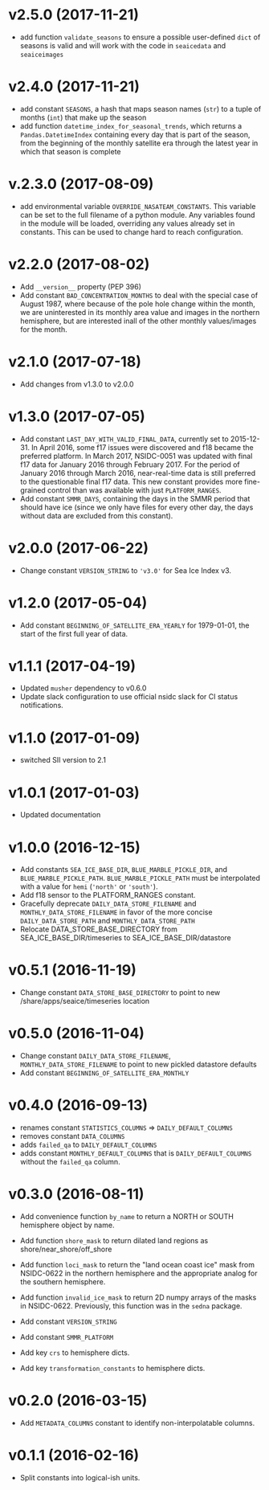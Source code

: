 # v2.5.0 (2017-11-21)

* add function `validate_seasons` to ensure a possible user-defined `dict` of
  seasons is valid and will work with the code in `seaicedata` and
  `seaiceimages`

# v2.4.0 (2017-11-21)

* add constant `SEASONS`, a hash that maps season names (`str`) to a tuple of
  months (`int`) that make up the season
* add function `datetime_index_for_seasonal_trends`, which returns a
  `Pandas.DatetimeIndex` containing every day that is part of the season, from
  the beginning of the monthly satellite era through the latest year in which
  that season is complete

# v.2.3.0 (2017-08-09)

* add environmental variable `OVERRIDE_NASATEAM_CONSTANTS`. This variable can
  be set to the full filename of a python module.  Any variables found in the
  module will be loaded, overriding any values already set in constants.  This
  can be used to change hard to reach configuration.

# v2.2.0 (2017-08-02)

* Add `__version__` property (PEP 396)
* Add constant `BAD_CONCENTRATION_MONTHS` to deal with the special case of
  August 1987, where because of the pole hole change within the month, we are
  uninterested in its monthly area value and images in the northern hemisphere,
  but are interested inall of the other monthly values/images for the month.

# v2.1.0 (2017-07-18)

* Add changes from v1.3.0 to v2.0.0

# v1.3.0 (2017-07-05)

* Add constant `LAST_DAY_WITH_VALID_FINAL_DATA`, currently set to 2015-12-31. In
  April 2016, some f17 issues were discovered and f18 became the preferred
  platform. In March 2017, NSIDC-0051 was updated with final f17 data for
  January 2016 through February 2017. For the period of January 2016 through
  March 2016, near-real-time data is still preferred to the questionable final
  f17 data. This new constant provides more fine-grained control than was
  available with just `PLATFORM_RANGES`.
* Add constant `SMMR_DAYS`, containing the days in the SMMR period that should
  have ice (since we only have files for every other day, the days without data
  are excluded from this constant).

# v2.0.0 (2017-06-22)

* Change constant `VERSION_STRING` to `'v3.0'` for Sea Ice Index v3.

# v1.2.0 (2017-05-04)

* Add constant `BEGINNING_OF_SATELLITE_ERA_YEARLY` for 1979-01-01, the start of
  the first full year of data.

# v1.1.1 (2017-04-19)

* Updated `musher` dependency to v0.6.0
* Update slack configuration to use official nsidc slack for CI status notifications.

# v1.1.0 (2017-01-09)

* switched SII version to 2.1

# v1.0.1 (2017-01-03)

* Updated documentation

# v1.0.0 (2016-12-15)

* Add constants `SEA_ICE_BASE_DIR`, `BLUE_MARBLE_PICKLE_DIR`, and
  `BLUE_MARBLE_PICKLE_PATH`. `BLUE_MARBLE_PICKLE_PATH` must be interpolated with
  a value for `hemi` (`'north'` or `'south'`).
* Add f18 sensor to the PLATFORM_RANGES constant.
* Gracefully deprecate `DAILY_DATA_STORE_FILENAME` and `MONTHLY_DATA_STORE_FILENAME`
  in favor of the more concise `DAILY_DATA_STORE_PATH` and `MONTHLY_DATA_STORE_PATH`
* Relocate DATA_STORE_BASE_DIRECTORY from SEA_ICE_BASE_DIR/timeseries to
  SEA_ICE_BASE_DIR/datastore

# v0.5.1 (2016-11-19)

* Change constant `DATA_STORE_BASE_DIRECTORY` to point to new /share/apps/seaice/timeseries location

# v0.5.0 (2016-11-04)

* Change constant `DAILY_DATA_STORE_FILENAME`, `MONTHLY_DATA_STORE_FILENAME` to point to new pickled datastore defaults
* Add constant `BEGINNING_OF_SATELLITE_ERA_MONTHLY`

# v0.4.0 (2016-09-13)

* renames constant `STATISTICS_COLUMNS` => `DAILY_DEFAULT_COLUMNS`
* removes constant `DATA_COLUMNS`
* adds `failed_qa` to `DAILY_DEFAULT_COLUMNS`
* adds constant `MONTHLY_DEFAULT_COLUMNS` that is `DAILY_DEFAULT_COLUMNS` without the `failed_qa` column.

# v0.3.0 (2016-08-11)

* Add convenience function `by_name` to return a NORTH or SOUTH hemisphere
  object by name.

* Add function `shore_mask` to return dilated land regions as
  shore/near_shore/off_shore

* Add function `loci_mask` to return the "land ocean coast ice" mask from
  NSIDC-0622 in the northern hemisphere and the appropriate analog for the
  southern hemisphere.

* Add function `invalid_ice_mask` to return 2D numpy arrays of the masks in
  NSIDC-0622. Previously, this function was in the `sedna` package.

* Add constant `VERSION_STRING`

* Add constant `SMMR_PLATFORM`

* Add key `crs` to hemisphere dicts.

* Add key `transformation_constants` to hemisphere dicts.

# v0.2.0 (2016-03-15)

* Add `METADATA_COLUMNS` constant to identify non-interpolatable columns.

# v0.1.1 (2016-02-16)

* Split constants into logical-ish units.

